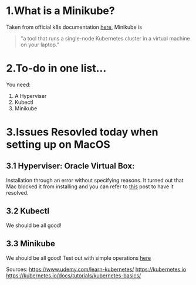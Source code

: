 # 1.What is a Minikube? 
Taken from official k8s documentation [here](https://kubernetes.io/docs/tasks/tools/install-minikube/), Minikube is

> "a tool that runs a single-node Kubernetes cluster in a virtual machine on your laptop."

# 2.To-do in one list...
You need: 
1. A Hyperviser 
2. Kubectl
3. Minikube 

# 3.Issues Resovled today when setting up on MacOS
## 3.1 Hyperviser: Oracle Virtual Box:
Installation through an error without specifying reasons. It turned out that Mac blocked it from installing and you can refer to [this](https://medium.com/@DMeechan/fixing-the-installation-failed-virtualbox-error-on-mac-high-sierra-7c421362b5b5) post to have it resolved.

## 3.2 Kubectl
We should be all good!
## 3.3 Minikube
We should be all good! Test out with simple operations [here](https://kubernetes.io/docs/setup/minikube/)



Sources: https://www.udemy.com/learn-kubernetes/
https://kubernetes.io
https://kubernetes.io/docs/tutorials/kubernetes-basics/


